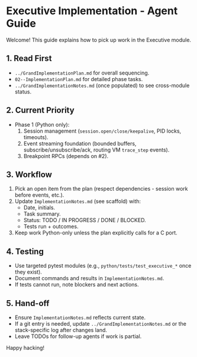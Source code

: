# Executive Implementation - Agent Guide

Welcome! This guide explains how to pick up work in the Executive module.

## 1. Read First
- `../GrandImplementationPlan.md` for overall sequencing.
- `02--ImplementationPlan.md` for detailed phase tasks.
- `../GrandImplementationNotes.md` (once populated) to see cross-module status.

## 2. Current Priority
- Phase 1 (Python only):
  1. Session management (`session.open/close/keepalive`, PID locks, timeouts).
  2. Event streaming foundation (bounded buffers, subscribe/unsubscribe/ack, routing VM `trace_step` events).
  3. Breakpoint RPCs (depends on #2).

## 3. Workflow
1. Pick an open item from the plan (respect dependencies - session work before events, etc.).
2. Update `ImplementationNotes.md` (see scaffold) with:
   - Date, initials.
   - Task summary.
   - Status: TODO / IN PROGRESS / DONE / BLOCKED.
   - Tests run + outcomes.
3. Keep work Python-only unless the plan explicitly calls for a C port.

## 4. Testing
- Use targeted pytest modules (e.g., `python/tests/test_executive_*` once they exist).
- Document commands and results in `ImplementationNotes.md`.
- If tests cannot run, note blockers and next actions.

## 5. Hand-off
- Ensure `ImplementationNotes.md` reflects current state.
- If a git entry is needed, update `../GrandImplementationNotes.md` or the stack-specific log after changes land.
- Leave TODOs for follow-up agents if work is partial.

Happy hacking!
